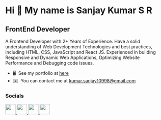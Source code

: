 Hi 👋 My name is Sanjay Kumar S R
=================================

FrontEnd Developer
---------------------------------------

A Frontend Developer with 2+ Years of Experience.
Have a solid understanding of Web Development Technologies and best practices, including HTML, CSS, JavaScript and React JS.
Experienced in building Responsive and Dynamic Web Applications, Optimizing Website Performance and Debugging code issues.

* 🖥️  See my portfolio at [here](https://sanjay-sr-portfolio.netlify.app/)
* ✉️  You can contact me at [kumar.sanjay10998@gmail.com](mailto:kumar.sanjay10998@gmail.com)

### Socials

<p align="left">
  <a href="https://www.github.com/sanju1098" target="_blank" rel="noreferrer">
    <img src="https://raw.githubusercontent.com/danielcranney/readme-generator/main/public/icons/socials/github.svg" width="32" height="32" />
  </a> 
  
  <a href="https://www.linkedin.com/in/sanjay-kumar-s-r/" target="_blank" rel="noreferrer">
    <img src="https://raw.githubusercontent.com/danielcranney/readme-generator/main/public/icons/socials/linkedin.svg" width="32" height="32" />
  </a>
  
   <a href="https://www.hackerrank.com/sanjay__kumar?hr_r=1" target="_blank" rel="noreferrer">
    <img src="https://upload.wikimedia.org/wikipedia/commons/thumb/4/40/HackerRank_Icon-1000px.png/900px-HackerRank_Icon-1000px.png?20200508182226" width="32" height="32" />
  </a>
  
  <a href="https://leetcode.com/SanjayKumarSR/" target="_blank" rel="noreferrer">
    <img src="https://leetcode.com/_next/static/images/logo-ff2b712834cf26bf50a5de58ee27bcef.png" width="32" height="32" />
  </a>
   
</p>

